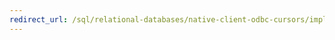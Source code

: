 ```yaml
---
redirect_url: /sql/relational-databases/native-client-odbc-cursors/implementation/how-cursors-are-implemented?toc=%2fsql%2frelational-databases%2fnative-client-odbc-cursors%2fimplementation%2ftoc.json
---
```

